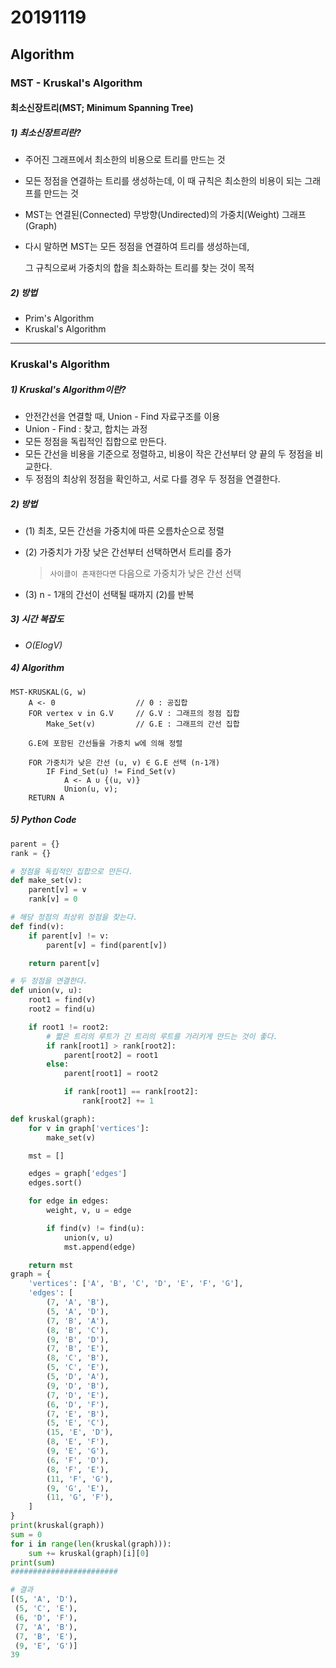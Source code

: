 # 20191119

## Algorithm

### MST - Kruskal's Algorithm



#### 최소신장트리(MST; Minimum Spanning Tree)

##### 1) 최소신장트리란?

* 주어진 그래프에서 최소한의 비용으로 트리를 만드는 것
* 모든 정점을 연결하는 트리를 생성하는데, 이 때 규칙은 최소한의 비용이 되는 그래프를 만드는 것

* MST는 연결된(Connected) 무방향(Undirected)의 가중치(Weight) 그래프(Graph)

* 다시 말하면 MST는 모든 정점을 연결하여 트리를 생성하는데, 

  그 규칙으로써 가중치의 합을 최소화하는 트리를 찾는 것이 목적



##### 2) 방법

* Prim's Algorithm
* Kruskal's Algorithm



---



### Kruskal's Algorithm



##### 1) Kruskal's Algorithm이란?

* 안전간선을 연결할 때, Union - Find 자료구조를 이용
* Union - Find : 찾고, 합치는 과정
* 모든 정점을 독립적인 집합으로 만든다.
* 모든 간선을 비용을 기준으로 정렬하고, 비용이 작은 간선부터 양 끝의 두 정점을 비교한다.
* 두 정점의 최상위 정점을 확인하고, 서로 다를 경우 두 정점을 연결한다.



##### 2) 방법

* (1) 최초, 모든 간선을 가중치에 따른 오름차순으로 정렬

* (2) 가중치가 가장 낮은 간선부터 선택하면서 트리를 증가

  > `사이클이 존재한다면` 다음으로 가중치가 낮은 간선 선택

* (3) n - 1개의 간선이 선택될 때까지 (2)를 반복



##### 3) 시간 복잡도

* *O(ElogV)*



##### 4) Algorithm

```
MST-KRUSKAL(G, w)
	A <- 0					// 0 : 공집합
	FOR vertex v in G.V		// G.V : 그래프의 정점 집합
		Make_Set(v)			// G.E : 그래프의 간선 집합
	
	G.E에 포함된 간선들을 가중치 w에 의해 정렬
	
	FOR 가중치가 낮은 간선 (u, v) ∈ G.E 선택 (n-1개)
		IF Find_Set(u) != Find_Set(v)
			A <- A ∪ {(u, v)}
			Union(u, v);
	RETURN A
```



##### 5) Python Code

```python
parent = {}
rank = {}

# 정점을 독립적인 집합으로 만든다.
def make_set(v):
    parent[v] = v
    rank[v] = 0

# 해당 정점의 최상위 정점을 찾는다.
def find(v):
    if parent[v] != v:
        parent[v] = find(parent[v])

    return parent[v]

# 두 정점을 연결한다.
def union(v, u):
    root1 = find(v)
    root2 = find(u)

    if root1 != root2:
        # 짧은 트리의 루트가 긴 트리의 루트를 가리키게 만드는 것이 좋다.
        if rank[root1] > rank[root2]:
            parent[root2] = root1
        else:
            parent[root1] = root2

            if rank[root1] == rank[root2]:
                rank[root2] += 1

def kruskal(graph):
    for v in graph['vertices']:
        make_set(v)

    mst = []

    edges = graph['edges']
    edges.sort()

    for edge in edges:
        weight, v, u = edge

        if find(v) != find(u):
            union(v, u)
            mst.append(edge)

    return mst
graph = {
    'vertices': ['A', 'B', 'C', 'D', 'E', 'F', 'G'],
    'edges': [
        (7, 'A', 'B'),
        (5, 'A', 'D'),
        (7, 'B', 'A'),
        (8, 'B', 'C'),
        (9, 'B', 'D'),
        (7, 'B', 'E'),
        (8, 'C', 'B'),
        (5, 'C', 'E'),
        (5, 'D', 'A'),
        (9, 'D', 'B'),
        (7, 'D', 'E'),
        (6, 'D', 'F'),
        (7, 'E', 'B'),
        (5, 'E', 'C'),
        (15, 'E', 'D'),
        (8, 'E', 'F'),
        (9, 'E', 'G'),
        (6, 'F', 'D'),
        (8, 'F', 'E'),
        (11, 'F', 'G'),
        (9, 'G', 'E'),
        (11, 'G', 'F'),
    ]
}
print(kruskal(graph))
sum = 0
for i in range(len(kruskal(graph))):
    sum += kruskal(graph)[i][0]
print(sum)
########################

# 결과
[(5, 'A', 'D'),
 (5, 'C', 'E'),
 (6, 'D', 'F'),
 (7, 'A', 'B'),
 (7, 'B', 'E'),
 (9, 'E', 'G')]
39
```